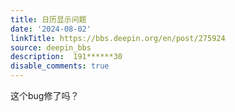 ```yaml
---
title: 日历显示问题
date: '2024-08-02'
linkTitle: https://bbs.deepin.org/en/post/275924
source: deepin_bbs
description:  191******30 
disable_comments: true
---
```

这个bug修了吗？
